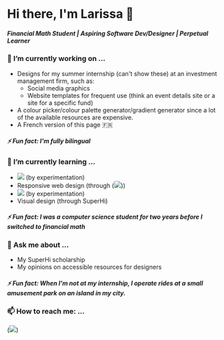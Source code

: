 # Hi there, I'm Larissa 👋

##### Financial Math Student | Aspiring Software Dev/Designer | Perpetual Learner 

<!--
**lfeatherby/lfeatherby** is a ✨ _special_ ✨ repository because its `README.md` (this file) appears on your GitHub profile.

Here are some ideas to get you started:

- 🔭 I’m currently working on ...
- 🌱 I’m currently learning ...
- 👯 I’m looking to collaborate on ...
- 🤔 I’m looking for help with ...
- 💬 Ask me about ...
- 📫 How to reach me: ...
- 😄 Pronouns: ...
- ⚡ Fun fact: ...
badge-link ex: ([![](https://img.shields.io/badge/freeCodeCamp-0A0A23?style=flat&logo=freecodecamp&logoColor=white&logoSize=auto)](https://www.freecodecamp.org/lfeatherby "My freeCodeCamp profile"))
-->

### 🔭 I’m currently working on ...
- Designs for my summer internship (can't show these) at an investment management firm, such as:
  - Social media graphics
  - Website templates for frequent use (think an event details site or a site for a specific fund)
- A colour picker/colour palette generator/gradient generator since a lot of the available resources are expensive.
- A French version of this page 🇫🇷

##### ⚡ Fun fact: I'm fully bilingual

### 🌱 I’m currently learning ...
- ![](https://img.shields.io/badge/p5.js-ED225D?style=flat&logo=p5dotjs&logoColor=white&logoSize=auto) (by experimentation)
- Responsive web design (through ([![](https://img.shields.io/badge/freeCodeCamp-0A0A23?style=flat&logo=freecodecamp&logoColor=white&logoSize=auto)](https://www.freecodecamp.org/lfeatherby "My freeCodeCamp profile")))
- ![](https://img.shields.io/badge/Tailwind_CSS-06B6D4?style=flat&logo=tailwindcss&logoColor=white&logoSize=auto) (by experimentation)
- Visual design (through SuperHi)

##### ⚡ Fun fact: I was a computer science student for two years before I switched to financial math

### 💬 Ask me about ...
- My SuperHi scholarship
- My opinions on accessible resources for designers

##### ⚡ Fun fact: When I'm not at my internship, I operate rides at a small amusement park on an island in my city.

### 📫 How to reach me: ...
([![](https://img.shields.io/badge/Gmail-EA4335?style=flat&logo=gmail&logoColor=white&logoSize=auto)](mailto:larissafeatherby@gmail.com "Send me an email"))
